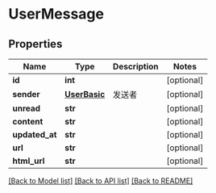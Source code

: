 # UserMessage

## Properties
Name | Type | Description | Notes
------------ | ------------- | ------------- | -------------
**id** | **int** |  | [optional] 
**sender** | [**UserBasic**](UserBasic.md) | 发送者 | [optional] 
**unread** | **str** |  | [optional] 
**content** | **str** |  | [optional] 
**updated_at** | **str** |  | [optional] 
**url** | **str** |  | [optional] 
**html_url** | **str** |  | [optional] 

[[Back to Model list]](../README.md#documentation-for-models) [[Back to API list]](../README.md#documentation-for-api-endpoints) [[Back to README]](../README.md)


